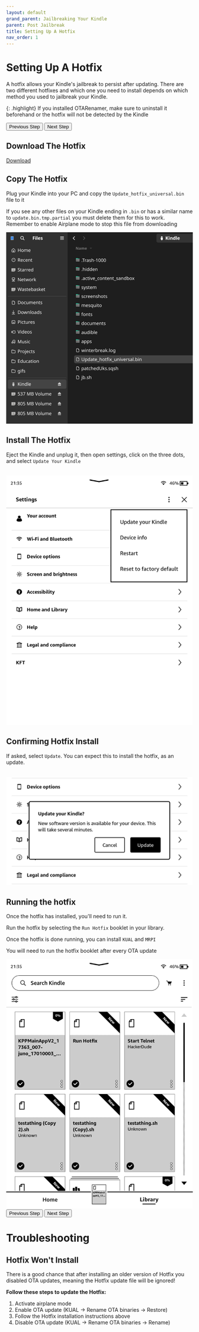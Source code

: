 ```yaml
---
layout: default
grand_parent: Jailbreaking Your Kindle
parent: Post Jailbreak
title: Setting Up A Hotfix
nav_order: 1
---
```


# Setting Up A Hotfix
A hotfix allows your Kindle's jailbreak to persist after updating. There are two different hotfixes and which one you need to install depends on which method you used to jailbreak your Kindle.

{: .highlight}
If you installed OTARenamer, make sure to uninstall it beforehand or the hotfix will not be detected by the Kindle

<div id="guide">
    <div class="buttons">
        <button class="btn btn-orange" id="prev">Previous Step</button>
        <span id="stepCounter"></span>
        <button class="btn btn-green" id="next">Next Step</button>
    </div>
    <div id="stepwrapper" class="stepwrapper">
        <div class="step">
            <h2>Download The Hotfix</h2>
            <div class="stepContent">
                <a href="https://github.com/KindleModding/Hotfix/releases/latest/download/Update_hotfix_universal.bin" class="btn btn-purple">Download</a>
            </div>
        </div>
        <div class="step">
            <h2>Copy The Hotfix</h2>
            <div class="stepContent">
                <p>Plug your Kindle into your PC and copy the <code>Update_hotfix_universal.bin</code> file to it</p>
                <p class="warning">
                    If you see any other files on your Kindle ending in <code>.bin</code> or has a similar name to <code>update.bin.tmp.partial</code> you must delete them for this to work. <br> Remember to enable Airplane mode to stop this file from downloading
                </p>
                <img src="./copy_hotfix.png" />
            </div>
        </div>
        <div class="step">
            <h2>Install The Hotfix</h2>
            <div class="stepContent">
                <p>Eject the Kindle and unplug it, then open settings, click on the three dots, and select <code>Update Your Kindle</code></p>
                <br/>
                <img src="./update_settings.png" />
            </div>
        </div>
        <div class="step">
            <h2>Confirming Hotfix Install</h2>
            <div class="stepContent">
                <p>If asked, select <code>Update</code>. You can expect this to install the hotfix, as an update.</p>
                <br/>
                <img src="./update_dialog.png" />
            </div>
        </div>
        <div class="step">
            <h2>Running the hotfix</h2>
            <div class="stepContent">
                <p>Once the hotfix has installed, you'll need to run it.</p>
                <p>Run the hotfix by selecting the <code>Run Hotfix</code> booklet in your library.</p>
                <p>Once the hotfix is done running, you can install <code>KUAL</code> and <code>MRPI</code></p>
                <p class="note">You will need to run the hotfix booklet after every OTA update</p>
                <img src="./run_hotfix.png" />
            </div>
        </div>
    </div>
    <div class="buttons">
        <button class="btn btn-orange" id="prev">Previous Step</button>
        <span id="stepCounter"></span>
        <button class="btn btn-green" id="next">Next Step</button>
    </div>
</div>
<script>new Guide("guide", "../installing-kual-mrpi", "Installing KUAL & MRPI");</script>

# Troubleshooting

## Hotfix Won't Install
There is a good chance that after installing an older version of Hotfix you disabled OTA updates, meaning the Hotfix update file will be ignored!

**Follow these steps to update the Hotfix:**
1. Activate airplane mode
2. Enable OTA update (KUAL -> Rename OTA binaries -> Restore)
3. Follow the Hotfix installation instructions above
4. Disable OTA update (KUAL -> Rename OTA binaries -> Rename)